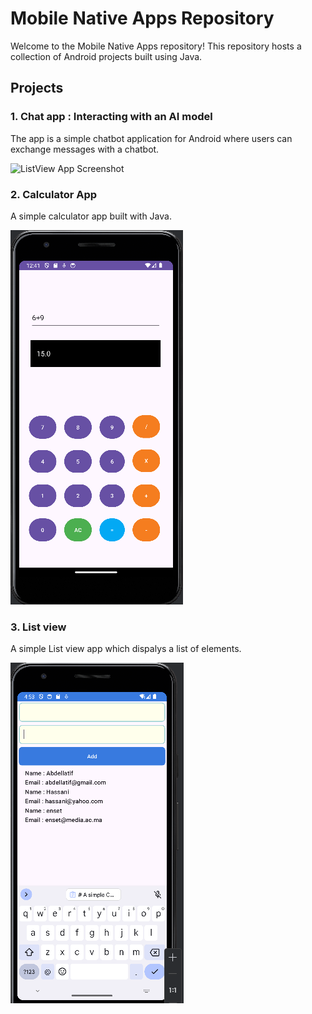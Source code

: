 # Mobile Native Apps Repository

Welcome to the Mobile Native Apps repository! This repository hosts a collection of Android projects built using Java.

## Projects

### 1. Chat app : Interacting with an AI model

The app is a simple chatbot application for Android where users can exchange messages with a chatbot.

![ListView App Screenshot](screenshots/chat-app.png.png)

### 2. Calculator App
A simple calculator app built with Java.

![Calculator App Screenshot](screenshots/calculator.png)

### 3. List view
A simple List view app which dispalys a list of elements.

![ListView App Screenshot](screenshots/listView.png)

